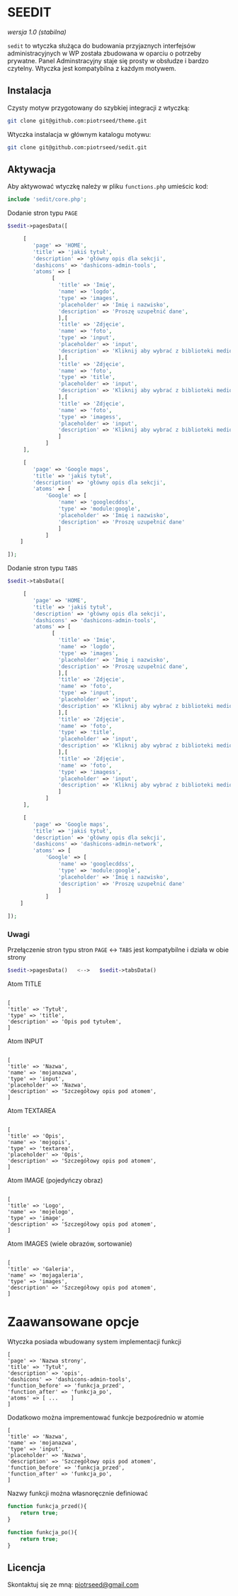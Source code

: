 # SEEDIT
_wersja 1.0 (stabilna)_

`sedit` to wtyczka służąca do budowania przyjaznych interfejsów administracyjnych w WP
została zbudowana w oparciu o potrzeby prywatne. Panel Adminstracyjny staje się prosty
w obsłudze i bardzo czytelny. Wtyczka jest kompatybilna z każdym motywem.


## Instalacja

Czysty motyw przygotowany do szybkiej integracji z wtyczką:

```bash
git clone git@github.com:piotrseed/theme.git
```

Wtyczka instalacja w głównym katalogu motywu:

```bash
git clone git@github.com:piotrseed/sedit.git
```


## Aktywacja

Aby aktywować wtyczkę należy w pliku `functions.php` umieścic kod:

```php
include 'sedit/core.php';
```

Dodanie stron typu `PAGE`

```php
$sedit->pagesData([

	 [
		'page' => 'HOME',
		'title' => 'jakiś tytuł',
		'description' => 'główny opis dla sekcji',
		'dashicons' => 'dashicons-admin-tools',
		'atoms' => [
			  [
				'title' => 'Imię',
				'name' => 'logdo',
				'type' => 'images',
				'placeholder' => 'Imię i nazwisko',
				'description' => 'Proszę uzupełnić dane',
				],[
				'title' => 'Zdjęcie',
				'name' => 'foto',
				'type' => 'input',
				'placeholder' => 'input',
				'description' => 'Kliknij aby wybrać z biblioteki mediów.'
				],[
				'title' => 'Zdjęcie',
				'name' => 'foto',
				'type' => 'title',
				'placeholder' => 'input',
				'description' => 'Kliknij aby wybrać z biblioteki mediów.'
				],[
				'title' => 'Zdjęcie',
				'name' => 'foto',
				'type' => 'imagess',
				'placeholder' => 'input',
				'description' => 'Kliknij aby wybrać z biblioteki mediów.'
				]
			]
	 ],

	 [
		'page' => 'Google maps',
		'title' => 'jakiś tytuł',
		'description' => 'główny opis dla sekcji',
		'atoms' => [
			'Google' => [
				'name' => 'googlecddss',
				'type' => 'module:google',
				'placeholder' => 'Imię i nazwisko',
				'description' => 'Proszę uzupełnić dane'
				]
			]
	]

]);
```

Dodanie stron typu `TABS`

```php
$sedit->tabsData([

	 [
		'page' => 'HOME',
		'title' => 'jakiś tytuł',
		'description' => 'główny opis dla sekcji',
		'dashicons' => 'dashicons-admin-tools',
		'atoms' => [
			  [
				'title' => 'Imię',
				'name' => 'logdo',
				'type' => 'images',
				'placeholder' => 'Imię i nazwisko',
				'description' => 'Proszę uzupełnić dane',
				],[
				'title' => 'Zdjęcie',
				'name' => 'foto',
				'type' => 'input',
				'placeholder' => 'input',
				'description' => 'Kliknij aby wybrać z biblioteki mediów.'
				],[
				'title' => 'Zdjęcie',
				'name' => 'foto',
				'type' => 'title',
				'placeholder' => 'input',
				'description' => 'Kliknij aby wybrać z biblioteki mediów.'
				],[
				'title' => 'Zdjęcie',
				'name' => 'foto',
				'type' => 'imagess',
				'placeholder' => 'input',
				'description' => 'Kliknij aby wybrać z biblioteki mediów.'
				]
			]
	 ],

	 [
		'page' => 'Google maps',
		'title' => 'jakiś tytuł',
		'description' => 'główny opis dla sekcji',
		'dashicons' => 'dashicons-admin-network',
		'atoms' => [
			'Google' => [
				'name' => 'googlecddss',
				'type' => 'module:google',
				'placeholder' => 'Imię i nazwisko',
				'description' => 'Proszę uzupełnić dane'
				]
			]
	]

]);
```


### Uwagi

Przełączenie stron typu stron `PAGE` <-> `TABS` jest kompatybilne i działa w obie strony


```php
$sedit->pagesData()   <-->   $sedit->tabsData()
```

Atom TITLE

```toJSON

[
'title' => 'Tytuł',
'type' => 'title',
'description' => 'Opis pod tytułem',
]

```

Atom INPUT

```toJSON

[
'title' => 'Nazwa',
'name' => 'mojanazwa',
'type' => 'input',
'placeholder' => 'Nazwa',
'description' => 'Szczegółowy opis pod atomem',
]

```

Atom TEXTAREA

```toJSON

[
'title' => 'Opis',
'name' => 'mojopis',
'type' => 'textarea',
'placeholder' => 'Opis',
'description' => 'Szczegółowy opis pod atomem',
]

```

Atom IMAGE (pojedyńczy obraz)

```toJSON

[
'title' => 'Logo',
'name' => 'mojelogo',
'type' => 'image',
'description' => 'Szczegółowy opis pod atomem',
]

```

Atom IMAGES (wiele obrazów, sortowanie)

```toJSON

[
'title' => 'Galeria',
'name' => 'mojagaleria',
'type' => 'images',
'description' => 'Szczegółowy opis pod atomem',
]

```

# Zaawansowane opcje

Wtyczka posiada wbudowany system implementacji funkcji

```toJSON
[
'page' => 'Nazwa strony',
'title' => 'Tytuł',
'description' => 'opis',
'dashicons' => 'dashicons-admin-tools',
'function_before' => 'funkcja_przed',
'function_after' => 'funkcja_po',
'atoms' => [ ...	]
]
```

Dodatkowo można imprementować funkcje bezpośrednio w atomie

```toJSON
[
'title' => 'Nazwa',
'name' => 'mojanazwa',
'type' => 'input',
'placeholder' => 'Nazwa',
'description' => 'Szczegółowy opis pod atomem',
'function_before' => 'funkcja_przed',
'function_after' => 'funkcja_po',
]
```

Nazwy funkcji można własnoręcznie definiować

```php
function funkcja_przed(){
	return true;
}
```

```php
function funkcja_po(){
	return true;
}
```

## Licencja

Skontaktuj się ze mną: piotrseed@gmail.com
